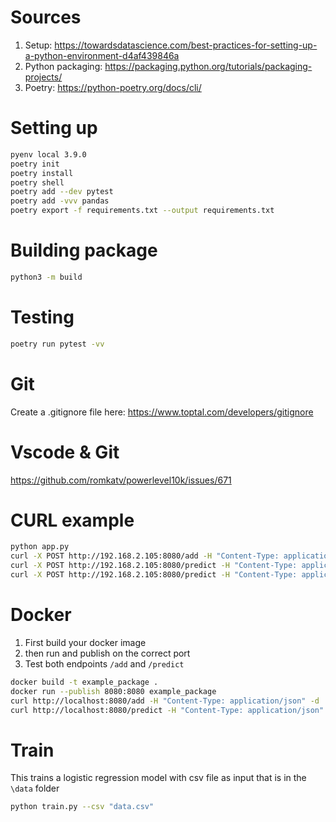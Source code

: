 
# Sources

1. Setup: https://towardsdatascience.com/best-practices-for-setting-up-a-python-environment-d4af439846a
2. Python packaging: https://packaging.python.org/tutorials/packaging-projects/
3. Poetry: https://python-poetry.org/docs/cli/


# Setting up 

```bash 
pyenv local 3.9.0
poetry init
poetry install
poetry shell
poetry add --dev pytest
poetry add -vvv pandas
poetry export -f requirements.txt --output requirements.txt

```

# Building package

```bash 
python3 -m build
```

# Testing
```bash 
poetry run pytest -vv
```

# Git 

Create a .gitignore file here: https://www.toptal.com/developers/gitignore


# Vscode & Git

https://github.com/romkatv/powerlevel10k/issues/671

# CURL example

```bash
python app.py                                                                                 -
curl -X POST http://192.168.2.105:8080/add -H "Content-Type: application/json" -d '{"number": '5'}'
curl -X POST http://192.168.2.105:8080/predict -H "Content-Type: application/json" -d '{"age": 55,"job": 5, "credit_amount": 55}'
curl -X POST http://192.168.2.105:8080/predict -H "Content-Type: application/json" -d @example.json
```

# Docker 

1. First build your docker image 
2. then run and publish on the correct port 
3. Test both endpoints `/add` and `/predict`

```bash 
docker build -t example_package .   
docker run --publish 8080:8080 example_package
curl http://localhost:8080/add -H "Content-Type: application/json" -d '{"number": '5'}'
curl http://localhost:8080/predict -H "Content-Type: application/json" -d @example.json
```

# Train 

This trains a logistic regression model with csv file as input that is in the `\data` folder

```bash 
python train.py --csv "data.csv"
```